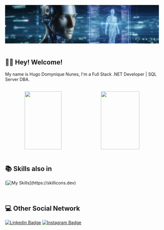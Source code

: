 <div align="center">
<img src="https://github.com/hugoDomynique/hugoDomynique/blob/main/Assets/1732656438135.jpeg" />
</div>
<br />

## 👋🏼 Hey! Welcome!

My name is Hugo Domynique Nunes, I'm a Full Stack .NET Developer | SQL Server DBA.

<br />
<div align="center">
<img width="49%" height="190px" src="https://github-readme-stats.vercel.app/api?username=hugodomynique&theme=transparent&hide_border=true&show_icons=true" />  
<img width="50%" height="190px" src="https://github-readme-stats.vercel.app/api/top-langs/?username=hugodomynique&theme=transparent&show_icons=true&hide_border=true&layout=compact" />
</div>

<br />

## 📚 Skills also in
[![My Skills](https://skillicons.dev/icons?i=dotnet,cs,angular,js,jquery,html,css,bootstrap,azure,git,kubernetes,docker,sqlite,postgres,mysql,postman,sublime,visualstudio,vscode,)](https://skillicons.dev)

<br />

## 💻 Other Social Network 

[![Linkedin Badge](https://img.shields.io/badge/-LinkedIn-blue?style=flat-square&logo=Linkedin&logoColor=white&link=https://www.linkedin.com/in/hugodomynique/)](https://www.linkedin.com/in/hugodomynique/)
[![Instagram Badge](https://img.shields.io/badge/-Instagram-C13584?style=flat-square&labelColor=C13584&logo=instagram&logoColor=white&link=https://www.instagram.com/hugodomynique/)](https://www.instagram.com/hugodomynique/)
